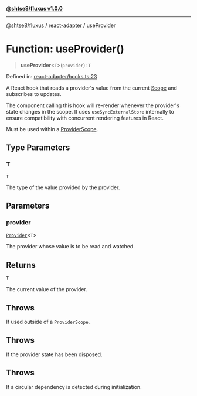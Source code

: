 [**@shtse8/fluxus v1.0.0**](../../README.md)

---

[@shtse8/fluxus](../../README.md) / [react-adapter](../README.md) / useProvider

# Function: useProvider()

> **useProvider**\<`T`\>(`provider`): `T`

Defined in: [react-adapter/hooks.ts:23](https://github.com/shtse8/fluxus/blob/4924e60e87ca8856c0bf61d7c46469f55d63d7b6/react-adapter/hooks.ts#L23)

A React hook that reads a provider's value from the current [Scope](../../src/classes/Scope.md)
and subscribes to updates.

The component calling this hook will re-render whenever the provider's
state changes in the scope. It uses `useSyncExternalStore` internally
to ensure compatibility with concurrent rendering features in React.

Must be used within a [ProviderScope](ProviderScope.md).

## Type Parameters

### T

`T`

The type of the value provided by the provider.

## Parameters

### provider

[`Provider`](../../src/type-aliases/Provider.md)\<`T`\>

The provider whose value is to be read and watched.

## Returns

`T`

The current value of the provider.

## Throws

If used outside of a `ProviderScope`.

## Throws

If the provider state has been disposed.

## Throws

If a circular dependency is detected during initialization.
